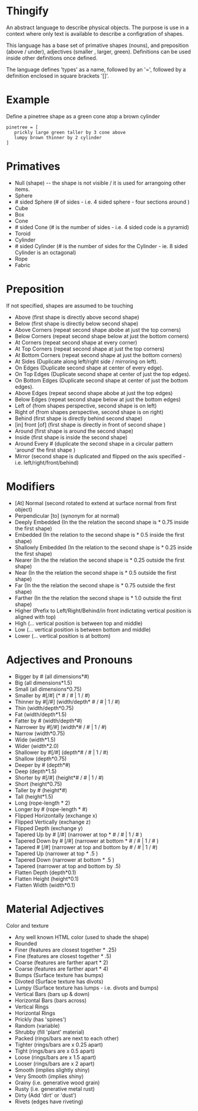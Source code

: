# Thingify

An abstract language to describe physical objects.  The purpose is use in a context where only text is available to describe a configration of shapes.

This language has a base set of primative shapes (nouns), and preposition (above / under), adjectives (smaller , larger, green).  Definitions can be used inside other definitions once defined.

The language defines 'types' as a name, followed by an '=', followed by a definition enclosed in square brackets '[]'.

# Example

Define a pinetree shape as a green cone atop a brown cylinder

```
pinetree = [
   prickly large green taller by 3 cone above
   lumpy brown thinner by 2 cylinder
]
```

# Primatives

- Null (shape) -- the shape is not visible / it is used for arrangoing other items.
- Sphere
- \# sided Sphere (# of sides - i.e. 4 sided sphere - four sections around )
- Cube
- Box
- Cone
- \# sided Cone (# is the number of sides - i.e. 4 sided code is a pyramid)
- Toroid
- Cylinder
- \# sided Cylinder (# is the number of sides for the Cylinder - ie. 8 sided Cylinder is an octagonal) 
- Rope
- Fabric

# Preposition

If not specified, shapes are assumed to be touching

- Above  (first shape is directly above second shape)
- Below  (first shape is directly below second shape)
- Above Corners (repeat second shape abobe at just the top corners)
- Below Corners (repeat second shape below at just the bottom corners)
- At Corners (repeat second shape at every corner)
- At Top Corners (repeat second shape at just the top corners)
- At Bottom Corners (repeat second shape at just the bottom corners)
- At Sides (Duplicate along left/right side / mirroring on left).
- On Edges (Duplicate second shape at center of every edge).
- On Top Edges (Duplicate second shape at center of just the top edges).
- On Bottom Edges (Duplicate second shape at center of just the bottom edges).
- Above Edges (repeat second shape abobe at just the top edges)
- Below Edges (repeat second shape below at just the bottom edges)
- Left of (from shapes perspective, second shape is on left)
- Right of (from shapes perspective, second shape is on right)
- Behind (first shape is directly behind second shape)
- [in] front [of] (first shape is directly in front of second shape )
- Around (first shape is around the second shape)
- Inside (first shape is inside the second shape)
- Around Every # (duplicate the second shape in a circular pattern 'around' the first shape )
- Mirror (second shape is duplicated and flipped on the axis specified - i.e. left/right/front/behind)

# Modifiers

- [At] Normal (second rotated to extend at surface normal from first object)
- Perpendicular [to] (synonym for at normal)
- Deeply Embedded (In the the relation the second shape is \* 0.75 inside the first shape)
- Embedded (In the relation to the second shape is \* 0.5 inside the first shape)
- Shallowly Embedded (In the relation to the second shape is \* 0.25 inside the first shape)
- Nearer (In the the relation the second shape is \* 0.25 outside the first shape)
- Near (In the the relation the second shape is \* 0.5 outside the first shape)
- Far (In the the relation the second shape is \* 0.75 outside the first shape)
- Farther (In the the relation the second shape is \* 1.0 outside the first shape)
- Higher (Prefix to Left/Right/Behind/in front indictating vertical position is aligned with top)
- High  (... vertical position is between top and middle)
- Low   (... vertical position is between bottom and middle)
- Lower (... vertical position is at bottom)

# Adjectives and Pronouns

- Bigger by \# (all dimensions\*\#)
- Big     (all dimensions\*1.5)
- Small   (all dimensions\*0.75)
- Smaller by \#[/\#] (\* \# / \# | 1 / \#) 
- Thinner by \#[/\#] (width/depth\* \# / \# | 1 / \#)
- Thin    (width/depth\*0.75) 
- Fat     (width/depth\*1.5)  
- Fatter by \# (width/depth\*#)
- Narrower by \#[/\#] (width\*\# / \# | 1 / \#) 
- Narrow   (width\*0.75) 
- Wide     (width\*1.5)
- Wider    (width\*2.0)
- Shallower by \#[/\#] (depth\*\# / \# | 1 / \#)
- Shallow    (depth\*0.75)
- Deeper by \# (depth\*\#)
- Deep       (depth\*1.5)
- Shorter by \#[/\#] (height\*\# / \# | 1 / \#)
- Short    (height\*0.75)
- Taller by \#  (height\*\#)
- Tall     (height\*1.5)
- Long     (rope-length * 2)
- Longer by \#  (rope-length * \#)
- Flipped Horizontally (exchange x)
- Flipped Vertically (exchange z)
- Flipped Depth (exchange y)
- Tapered Up by \# [/\#] (narrower at top * \# / \# | 1 / \# )
- Tapered Down by \# [/\#] (narrower at bottom * \# / \# | 1 / \# )
- Tapered  \# [/\#] (narrower at top and bottom by \# / \# | 1 / \#)
- Tapered Up    (narrower at top * .5 )
- Tapered Down  (narrower at bottom * .5 )
- Tapered (narrower at top and bottom by .5)
- Flatten Depth  (depth\*0.1)
- Flatten Height (height\*0.1)
- Flatten Width  (width\*0.1) 

# Material Adjectives

Color and texture

- Any well known HTML color (used to shade the shape)
- Rounded
- Finer (features are closest together * .25)
- Fine  (features are closest together * .5)
- Coarse (features are farther apart * 2)
- Coarse (features are farther apart * 4)
- Bumps (Surface texture has bumps)
- Divoted (Surface texture has divots)
- Lumpy (Surface texture has lumps - i.e. divots and bumps)
- Vertical Bars (bars up & down)
- Horizontal Bars (bars across)
- Vertical Rings
- Horizontal Rings
- Prickly (has 'spines')
- Random (variable)
- Shrubby (fill 'plant' material)
- Packed (rings/bars are next to each other)
- Tighter (rings/bars are x 0.25 apart)
- Tight (rings/bars are x 0.5 apart)
- Loose (rings/bars are x 1.5 apart)
- Looser (rings/bars are x 2 apart)
- Smooth (implies slightly shiny)
- Very Smooth (implies shiny)
- Grainy (i.e. generative wood grain)
- Rusty (i.e. generative metal rust)
- Dirty (Add 'dirt' or 'dust')
- Rivets (edges have riveting)









